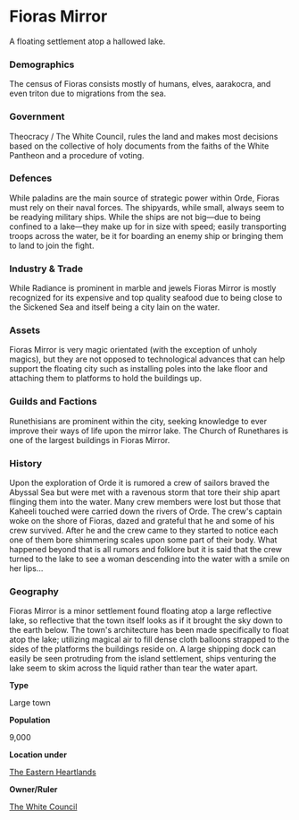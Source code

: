 Fioras Mirror
=============

A floating settlement atop a hallowed lake.

### Demographics

The census of Fioras consists mostly of humans, elves, aarakocra, and even triton due to migrations from the sea.

### Government

Theocracy / The White Council, rules the land and makes most decisions based on the collective of holy documents from the faiths of the White Pantheon and a procedure of voting.

### Defences

While paladins are the main source of strategic power within Orde, Fioras must rely on their naval forces. The shipyards, while small, always seem to be readying military ships. While the ships are not big—due to being confined to a lake—they make up for in size with speed; easily transporting troops across the water, be it for boarding an enemy ship or bringing them to land to join the fight.

### Industry & Trade

While Radiance is prominent in marble and jewels Fioras Mirror is mostly recognized for its expensive and top quality seafood due to being close to the Sickened Sea and itself being a city lain on the water.

### Assets

Fioras Mirror is very magic orientated (with the exception of unholy magics), but they are not opposed to technological advances that can help support the floating city such as installing poles into the lake floor and attaching them to platforms to hold the buildings up.

### Guilds and Factions

Runethisians are prominent within the city, seeking knowledge to ever improve their ways of life upon the mirror lake. The Church of Runethares is one of the largest buildings in Fioras Mirror.

### History

Upon the exploration of Orde it is rumored a crew of sailors braved the Abyssal Sea but were met with a ravenous storm that tore their ship apart flinging them into the water. Many crew members were lost but those that Kaheeli touched were carried down the rivers of Orde. The crew's captain woke on the shore of Fioras, dazed and grateful that he and some of his crew survived. After he and the crew came to they started to notice each one of them bore shimmering scales upon some part of their body. What happened beyond that is all rumors and folklore but it is said that the crew turned to the lake to see a woman descending into the water with a smile on her lips…

### Geography

Fioras Mirror is a minor settlement found floating atop a large reflective lake, so reflective that the town itself looks as if it brought the sky down to the earth below. The town's architecture has been made specifically to float atop the lake; utilizing magical air to fill dense cloth balloons strapped to the sides of the platforms the buildings reside on. A large shipping dock can easily be seen protruding from the island settlement, ships venturing the lake seem to skim across the liquid rather than tear the water apart.

**Type**

Large town

**Population**

9,000

**Location under**

[The Eastern Heartlands](/w/Ecaros-xohoo/a/the-eastern-heartlands-location)

**Owner/Ruler**

[The White Council](/w/Ecaros-xohoo/a/the-white-council-person)
